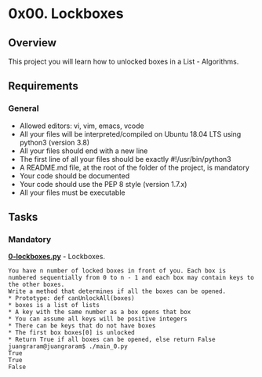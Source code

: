 # 0x00. Lockboxes

## Overview
This project you will learn how to unlocked boxes in a List - Algorithms.

## Requirements
### General
* Allowed editors: vi, vim, emacs, vcode
* All your files will be interpreted/compiled on Ubuntu 18.04 LTS using python3 (version 3.8)
* All your files should end with a new line
* The first line of all your files should be exactly #!/usr/bin/python3
* A README.md file, at the root of the folder of the project, is mandatory
* Your code should be documented
* Your code should use the PEP 8 style (version 1.7.x)
* All your files must be executable

## Tasks
### Mandatory
**[0-lockboxes.py](0-lockboxes.py)** - Lockboxes.
```
You have n number of locked boxes in front of you. Each box is numbered sequentially from 0 to n - 1 and each box may contain keys to the other boxes.
Write a method that determines if all the boxes can be opened.
* Prototype: def canUnlockAll(boxes)
* boxes is a list of lists
* A key with the same number as a box opens that box
* You can assume all keys will be positive integers
* There can be keys that do not have boxes
* The first box boxes[0] is unlocked
* Return True if all boxes can be opened, else return False
juangraram@juangraram$ ./main_0.py
True
True
False
```
